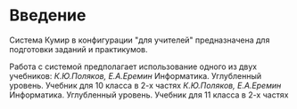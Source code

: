 # Введение

Система Кумир в конфигурации "для учителей" предназначена для подготовки заданий и практикумов.

Работа с системой предполагает использование одного из двух учебников: *К.Ю.Поляков, Е.А.Еремин* Информатика. Углубленный уровень. Учебник для 10 класса в 2-х частях *К.Ю.Поляков, Е.А.Еремин* Информатика. Углубленный уровень. Учебник для 11 класса в 2-х частях